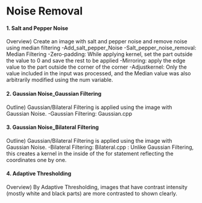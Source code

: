 # Noise Removal

#### 1. Salt and Pepper Noise
Overview) Create an image with salt and pepper noise and remove noise using median filtering
-Add_salt_pepper_Noise
-Salt_pepper_noise_removal: Median Filtering
  -Zero-padding: While applying kernel, set the part outside the value to 0 and save the rest to be applied
  -Mirroring: apply the edge value to the part outside the corner of the corner
  -Adjustkernel: Only the value included in the input was processed, and the Median value was also arbitrarily modified using the num variable.

#### 2. Gaussian Noise_Gaussian Filtering
Outline) Gaussian/Bilateral Filtering is applied using the image with Gaussian Noise.
-Gaussian Filtering: Gaussian.cpp

#### 3. Gaussian Noise_Bilateral Filtering
Outline) Gaussian/Bilateral Filtering is applied using the image with Gaussian Noise.
-Bilateral Filtering: Bilateral.cpp
: Unlike Gaussian Filtering, this creates a kernel in the inside of the for statement reflecting the coordinates one by one.

#### 4. Adaptive Thresholding
Overview) By Adaptive Thresholding, images that have contrast intensity (mostly white and black parts) are more contrasted to shown clearly.
